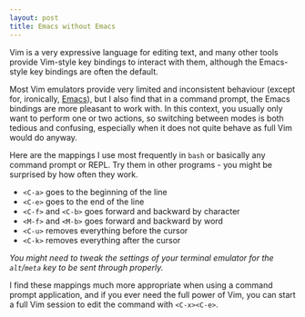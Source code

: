 ```yaml
---
layout: post
title: Emacs without Emacs
---
```


Vim is a very expressive language for editing text, and many other tools
provide Vim-style key bindings to interact with them, although the Emacs-style
key bindings are often the default.

Most Vim emulators provide very limited and inconsistent behaviour (except for,
ironically, [Emacs](https://www.emacswiki.org/emacs/Evil)), but I also find
that in a command prompt, the Emacs bindings are more pleasant to work with. In
this context, you usually only want to perform one or two actions, so switching
between modes is both tedious and confusing, especially when it does not quite
behave as full Vim would do anyway.

Here are the mappings I use most frequently in `bash` or basically any command
prompt or REPL. Try them in other programs - you might be surprised by how
often they work.

* `<C-a>` goes to the beginning of the line
* `<C-e>` goes to the end of the line
* `<C-f>` and `<C-b>` goes forward and backward by character
* `<M-f>` and `<M-b>` goes forward and backward by word
* `<C-u>` removes everything before the cursor
* `<C-k>` removes everything after the cursor

_You might need to tweak the settings of your terminal emulator for the
`alt`/`meta` key to be sent through properly._

I find these mappings much more appropriate when using a command prompt
application, and if you ever need the full power of Vim, you can start a full
Vim session to edit the command with `<C-x><C-e>`.

